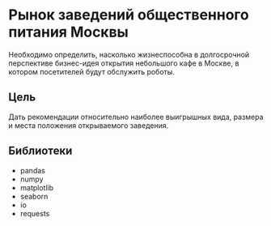 # Рынок заведений общественного питания Москвы
Необходимо определить, насколько жизнеспособна в долгосрочной перспективе бизнес-идея открытия небольшого кафе в Москве, в котором посетителей будут обслужить роботы.
## Цель
Дать рекомендации относительно наиболее выигрышных вида, размера и места положения открываемого заведения.
## Библиотеки
* pandas
* numpy
* matplotlib
* seaborn
* io
* requests
